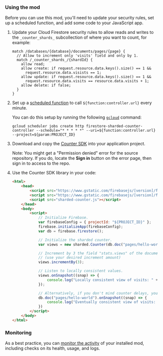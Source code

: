 ### Using the mod

Before you can use this mod, you'll need to update your security rules, set up a scheduled function, and add some code to your JavaScript app.

1.  Update your Cloud Firestore security rules to allow reads and writes to the `_counter_shards_` subcollection of where you want to count, for example:

    ```
    match /databases/{database}/documents/pages/{page} {
      // Allow to increment only 'visits' field and only by 1.
      match /_counter_shards_/{shardId} {
        allow read;
        allow create: if request.resource.data.keys().size() == 1 &&
          request.resource.data.visists == 1;
        allow update: if request.resource.data.keys().size() == 1 &&
          request.resource.data.visits == resource.data.visits + 1;
        allow delete: if false;
      }
    }
    ```

1.  Set up a [scheduled function](https://firebase.google.com/docs/functions/schedule-functions) to call `${function:controller.url}` every minute.

    You can do this setup by running the following [`gcloud`](https://cloud.google.com/sdk/gcloud/) command:

    ```
    gcloud scheduler jobs create http firestore-sharded-counter-controller --schedule="* * * * *" --uri=${function:controller.url} --project=${param:PROJECT_ID}
    ```
1.  Download and copy the [Counter SDK](https://dev-partners.googlesource.com/samples/firebase/mods/+/master/firestore-sharded-counter/clients/web/dist/sharded-counter.js) into your application project.

    Note: You might get a "Permission denied" error for the source repository. If you do, locate the **Sign in** button on the error page, then sign in to access to the repo.

1.  Use the Counter SDK library in your code:

    ```html
    <html>
        <head>
            <script src="https://www.gstatic.com/firebasejs/[version]/firebase-app.js"></script>
            <script src="https://www.gstatic.com/firebasejs/[version]/firebase-firestore.js"></script>
            <script src="sharded-counter.js"></script>
        </head>
        <body>
            <script>
                // Initialize Firebase.
                var firebaseConfig = { projectId: "${PROJECT_ID}" };
                firebase.initializeApp(firebaseConfig);
                var db = firebase.firestore();

                // Initialize the sharded counter.
                var views = new sharded.Counter(db.doc("pages/hello-world"), "stats.views");

                // Increment by 3 the field "stats.views" of the document: ${param:MOD_METADATA_DOC}.
                // (use your desired increment amount)
                views.incrementBy(3);

                // Listen to locally consistent values.
                views.onSnapshot((snap) => {
                    console.log("Locally consistent view of visits: " + snap.data());
                });

                // Alternatively, if you don't mind counter delays, you can listen to the document directly.
                db.doc("pages/hello-world").onSnapshot((snap) => {
                    console.log("Eventually consistent view of visits: " + snap.get("stats.views"));
                })
            </script>
        </body>
    </html>
    ```

### Monitoring

As a best practice, you can [monitor the activity](https://firebase.google.com/docs/mods/manage-installed-mods#monitor) of your installed mod, including checks on its health, usage, and logs.
